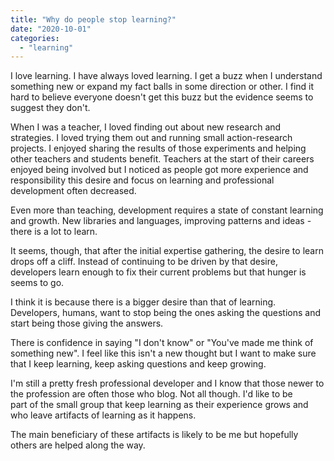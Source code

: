```yaml
---
title: "Why do people stop learning?"
date: "2020-10-01"
categories: 
  - "learning"
---
```


I love learning. I have always loved learning. I get a buzz when I understand something new or expand my fact balls in some direction or other. I find it hard to believe everyone doesn't get this buzz but the evidence seems to suggest they don't.

When I was a teacher, I loved finding out about new research and strategies. I loved trying them out and running small action-research projects. I enjoyed sharing the results of those experiments and helping other teachers and students benefit. Teachers at the start of their careers enjoyed being involved but I noticed as people got more experience and responsibility this desire and focus on learning and professional development often decreased.

Even more than teaching, development requires a state of constant learning and growth. New libraries and languages, improving patterns and ideas - there is a lot to learn.

It seems, though, that after the initial expertise gathering, the desire to learn drops off a cliff. Instead of continuing to be driven by that desire, developers learn enough to fix their current problems but that hunger is seems to go.

I think it is because there is a bigger desire than that of learning. Developers, humans, want to stop being the ones asking the questions and start being those giving the answers.

There is confidence in saying "I don't know" or "You've made me think of something new". I feel like this isn't a new thought but I want to make sure that I keep learning, keep asking questions and keep growing.

I'm still a pretty fresh professional developer and I know that those newer to the profession are often those who blog. Not all though. I'd like to be  
part of the small group that keep learning as their experience grows and who leave artifacts of learning as it happens.

The main beneficiary of these artifacts is likely to be me but hopefully others are helped along the way.
